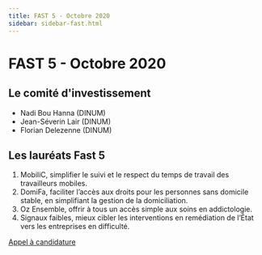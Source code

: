 ```yaml
---
title: FAST 5 - Octobre 2020
sidebar: sidebar-fast.html
---
```


# FAST 5 - Octobre 2020

## Le comité d'investissement

- Nadi Bou Hanna (DINUM)
- Jean-Séverin Lair (DINUM)
- Florian Delezenne (DINUM)

## Les lauréats Fast 5

1. MobiliC, simplifier le suivi et le respect du temps de travail des travailleurs mobiles.
2. DomiFa, faciliter l’accès aux droits pour les personnes sans domicile stable, en simplifiant la gestion de la domiciliation.
3. Oz Ensemble, offrir à tous un accès simple aux soins en addictologie.
4. Signaux faibles, mieux cibler les interventions en remédiation de l’État vers les entreprises en difficulté.

[Appel à candidature](https://blog.beta.gouv.fr/dinsic/2020/10/12/decouvrez-les-laureats-du-fast-5-candidatez-au-fast-6/)
